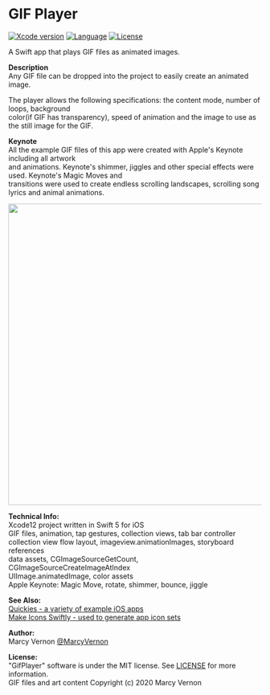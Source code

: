 # GIF Player
[![Xcode version](https://img.shields.io/badge/xcode-12%20-brightgreen)](https://developer.apple.com/xcode/)
[![Language](https://img.shields.io/badge/swift-5.0-orange.svg)](https://developer.apple.com/swift)
[![License](https://img.shields.io/badge/license-MIT-blue.svg?style=flat)](http://mit-license.org)

A Swift app that plays GIF files as animated images. 

**Description**\
Any GIF file can be dropped into the project to easily create an animated image. 

The player allows the following specifications: the content mode, number of loops, background \
color(if GIF has transparency), speed of animation and the image to use as the still image for the GIF. 


**Keynote**\
All the example GIF files of this app were created with Apple's Keynote including all artwork\
and animations. Keynote's shimmer, jiggles and other special effects were used. Keynote's Magic Moves and\
transitions were used to create endless scrolling landscapes, scrolling song lyrics and animal animations. 

<img src="GitHub-Images/GifPlayer.gif" width="600">


**Technical Info:** \
Xcode12  project written in Swift 5 for iOS\
GIF files, animation, tap gestures, collection views, tab bar controller\
collection view flow layout, imageview.animationImages, storyboard references\
data assets, CGImageSourceGetCount, CGImageSourceCreateImageAtIndex\
UIImage.animatedImage, color assets\
Apple Keynote: Magic Move, rotate, shimmer, bounce, jiggle


**See Also:** \
[Quickies - a variety of example iOS apps](https://github.com/PepperoniJoe/Quickies)\
 [Make Icons Swiftly - used to generate app icon sets
 ](https://github.com/PepperoniJoe/Make-Icons-Swiftly)
 
**Author:** \
Marcy Vernon [@MarcyVernon](https://twitter.com/MarcyVernon)


**License:** \
"GifPlayer" software is under the MIT license. See [LICENSE](/LICENSE) for more information.\
GIF files and art content Copyright (c) 2020 Marcy Vernon
